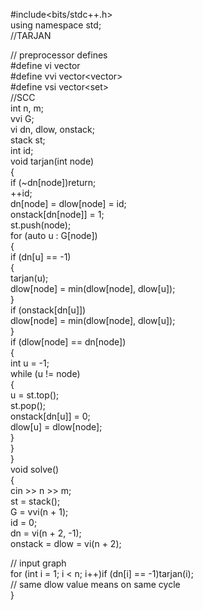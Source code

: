 #include<bits/stdc++.h>  
using namespace std;  
//TARJAN  
  
// preprocessor defines  
#define vi vector<int>  
#define vvi vector<vector<int>>  
#define vsi vector<set<int>>  
//SCC  
int n, m;  
vvi G;  
vi dn, dlow, onstack;  
stack<int> st;  
int id;  
void tarjan(int node)  
{  
    if (~dn[node])return;  
    ++id;  
    dn[node] = dlow[node] = id;  
    onstack[dn[node]] = 1;  
    st.push(node);  
    for (auto u : G[node])  
    {  
       if (dn[u] == -1)  
       {  
          tarjan(u);  
          dlow[node] = min(dlow[node], dlow[u]);  
       }  
       if (onstack[dn[u]])  
          dlow[node] = min(dlow[node], dlow[u]);  
    }  
    if (dlow[node] == dn[node])  
    {  
       int u = -1;  
       while (u != node)  
       {  
          u = st.top();  
          st.pop();  
          onstack[dn[u]] = 0;  
          dlow[u] = dlow[node];  
       }  
    }  
}  
void solve()  
{  
    cin >> n >> m;  
    st = stack<int>();  
    G = vvi(n + 1);  
    id = 0;  
    dn = vi(n + 2, -1);  
    onstack = dlow = vi(n + 2);  
  
// input graph  
    for (int i = 1; i < n; i++)if (dn[i] == -1)tarjan(i);  
// same dlow value means on same cycle  
}